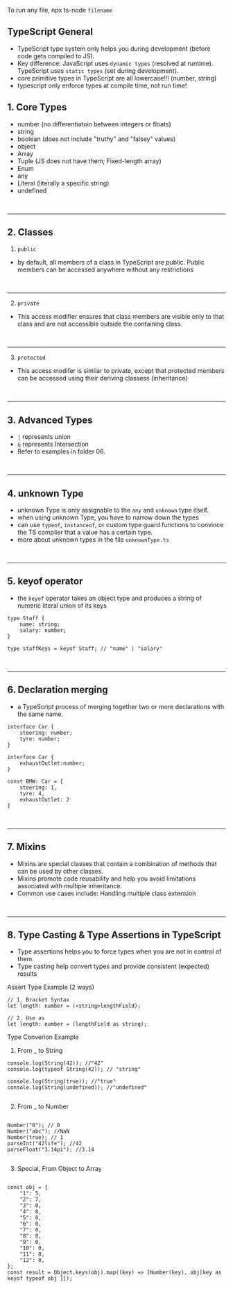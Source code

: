 To run any file, npx ts-node `filename`

## TypeScript General

-   TypeScript type system only helps you during development (before code gets compiled to JS).
-   Key difference: JavaScript uses `dynamic types` (resolved at runtime). TypeScript uses `static types` (set during development).
-   core primitive types in TypeScript are all lowercase!!! (number, string)
-   typescript only enforce types at compile time, not run time!

## 1. Core Types

-   number (no differentiatoin between integers or floats)
-   string
-   boolean (does not include "truthy" and "falsey" values)
-   object
-   Array
-   Tuple (JS does not have them; Fixed-length array)
-   Enum
-   any
-   Literal (literally a specific string)
-   undefined

<br>
<hr>

## 2. Classes

1. `public`

-   by default, all members of a class in TypeScript are public. Public members can be accessed anywhere
    without any restrictions

<br>
<hr>

2. `private`

-   This access modifier ensures that class members are visible only to that class and are not accessible outside the
    containing class.

<br>
<hr>

3. `protected`

-   This access modifer is similar to private, except that protected members can be accessed using their deriving classess
    (inheritance)

<br>
<hr>

## 3. Advanced Types

-   `|` represents union
-   `&` represents Intersection
-   Refer to examples in folder 06.

<br>
<hr>

## 4. unknown Type

-   unknown Type is only assignable to the `any` and `unknown` type itself.
-   when using unknown Type, you have to narrow down the types
-   can use `typeof`, `instanceof`, or custom type guard functions to convince the TS compiler that a value has a certain type.
-   more about unknown types in the file `unknownType.ts`

<br>
<hr>

## 5. keyof operator

-   the `keyof` operator takes an object type and produces a string of numeric literal union of its keys

```
type Staff {
    name: string;
    salary: number;
}

type staffKeys = keyof Staff; // "name" | "salary"

```

<br>
<hr>

## 6. Declaration merging

-   a TypeScript process of merging together two or more declarations with the same name.

```
interface Car {
    steering: number;
    tyre: number;
}

interface Car {
    exhaustOutlet:number;
}

const BMW: Car = {
    steering: 1,
    tyre: 4,
    exhaustOutlet: 2
}

```

<br>
<hr>

## 7. Mixins

-   Mixins are special classes that contain a combination of methods that can be used by other classes.
-   Mixins promote code reusability and help you avoid limitations associated with multiple inheritance.
-   Common use cases include: Handling multiple class extension

<br>
<hr>

## 8. Type Casting & Type Assertions in TypeScript

-   Type assertions helps you to force types when you are not in control of them.
-   Type casting help convert types and provide consistent (expected) results

Assert Type Example (2 ways)

```
// 1. Bracket Syntax
let length: number = (<string>lengthField);

// 2. Use as
let length: number = (lengthField as string);

```

Type Converion Example

1. From _ to String

```
console.log(String(42)); //"42"
console.log(typeof String(42)); // "string"

console.log(String(true)); //"true"
console.log(String(undefined)); //"undefined"


```

2. From _ to Number

```

Number("0"); // 0
Number("abc"); //NaN
Number(true); // 1
parseInt("42life"); //42
parseFloat("3.14pi"); //3.14


```

3. Special, From Object to Array

```

const obj = {
	"1": 5,
	"2": 7,
	"3": 0,
	"4": 0,
	"5": 0,
	"6": 0,
	"7": 0,
	"8": 0,
	"9": 0,
	"10": 0,
	"11": 0,
	"12": 0,
};
const result = Object.keys(obj).map((key) => [Number(key), obj[key as keyof typeof obj ]]);



```